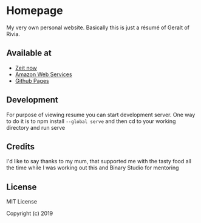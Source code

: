# Homepage

My very own personal website. Basically this is just a résumé of Geralt of Rivia.

## Available at

* [Zeit now](https://homepage-3xrtsozzf.now.sh/)
* [Amazon Web Services](http://lesiv-olexandr-bucket-production.s3-website.us-east-2.amazonaws.com/)
* [Github Pages](https://lesivolexandr.github.io/homepage/)

## Development

For purpose of viewing resume you can start development server. One way to do it is to npm install `--global serve` and then cd to your working directory and run serve

## Credits

I'd like to say thanks to my mum, that supported me with the tasty food all the time while I was working out this and Binary Studio for mentoring

## License

MIT License

Copyright (c) 2019
